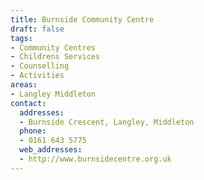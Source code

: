 ```yaml
---
title: Burnside Community Centre
draft: false
tags:
- Community Centres
- Childrens Services
- Counselling
- Activities
areas:
- Langley Middleton
contact:
  addresses:
  - Burnside Crescent, Langley, Middleton
  phone:
  - 0161 643 5775
  web_addresses:
  - http://www.burnsidecentre.org.uk
---
```


